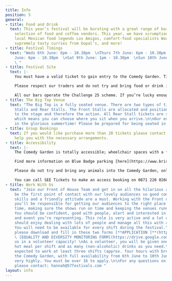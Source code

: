 ```yaml
---
title: Info
position: 5
general:
- title: Food and Drink
  text: This year’s festival will be bursting with a great range of bars and a hand-picked
    selection of food and coffee vendors. This year, we have scrumptious stalls from
    local Mexican food legends Los Amigos, comfort-food specialists Warm and Toastie,
    supremely tasty curries from Gopal’s, and more!
- title: Festival Timings
  text: "Weds 6th June: 6pm - 10.30pm  \nThurs 7th June: 6pm - 10.30pm  \nFri 8th
    June: 6pm - 10.30pm  \nSat 9th June: 1pm - 10.30pm  \nSun 10th June: 6pm - 10.30pm
    \ "
- title: Festival Site
  text: |-
    You must have a valid ticket to gain entry to the Comedy Garden. Tickets can be purchased online in advance or at the on site Box Office on the evening of the show, depending on availability.

    Please respect our traders and do not try and bring food or drink into the Comedy Garden.

    All our bars operate the Challenge 25 scheme. If you’re lucky enough to look under 25, please bring ID!
- title: The Big Top Venue
  text: "The Big Top is a fully seated venue. There are two types of tickets; Front
    Stalls and Rear Stalls. The Front Stalls are allocated and positioned closest
    to the stage and therefore the action. All Rear Stall tickets are sold as unreserved
    which means you can choose where you sit when you arrive.\n\nOur event takes place
    in the glorious summertime! Please be prepared for being seated in a warm tent. "
- title: Group Bookings
  text: If you would like purchase more than 20 tickets please contact us and we will
    help you with the necessary arrangements.
- title: Accessibility
  text: |-
    The Comedy Garden is totally accessible; wheelchair spaces with a free carer ticket are available through our online ticketing partner. Please contact us ahead of your show if you have any special requirements and we’ll do our best to accommodate you. While the Comedy Garden is in full swing our Front of House Team will be on hand to assist you in anyway they can.

    Find more information on Blue Badge parking [here](https://www.bristol.gov.uk/parking/where-you-can-park)

    Please do not try and bring any animals into the Comedy Garden, only guide dogs are permitted.

    You can call SEE Tickets to make an access booking on 0871 220 0260 or 0115 896 0030, these bookings can also be made online.
- title: Work With Us
  text: "Join our Front of House Team and get in on all the hilarious action. You’ll
    be the first point of contact with our lovely audiences so good communication
    skills and a friendly attitude are a must. Working with the Front of House Manager
    you’ll be responsible for getting our audiences to the right place at the right
    time, making sure the shows run on time and keeping the venues running smoothly.
    You should be confident, good with people, alert and interested in the programme
    and event you’re representing. This role is very active and a lot of fun, you
    should enjoy dealing with lots of people and manage all this with a level head.
    You will need to be available for every shift during the festival.\n\nTo apply
    please download and fill in these two forms [**APPLICATION ]**(https://drive.google.com/file/d/1MwIOB6w_k9EOHS_qywsGEzBpLL-wLlpg/view?usp=sharing)
    \ [EQUALITY AND DIVERSITY MONITORING FORM](https://drive.google.com/file/d/1aW7r_ymBf_ndS1xcRwMk2IbGyv5YSko5/view?usp=sharing)\n\nJoin
    us in a volunteer capacity! \nAs a volunteer, you will be given one scrumptious
    hot meal per shift and as many (non-alcoholic) drinks as you need.\nYou will be
    expected to work at least three shifts (approx. four hours with breaks) throughout
    the Comedy Garden, with full availability from 6th June to 10th June regarded
    very highly. You must be over 16 to apply.\n\nFor any questions on job applications
    please contact: hannah@57festivals.com "
layout: info
---
```



